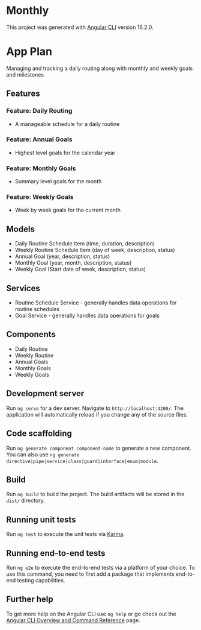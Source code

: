 # Monthly

This project was generated with [Angular CLI](https://github.com/angular/angular-cli) version 16.2.0.

# App Plan
Managing and tracking a daily routing along with monthly and weekly goals and milestones
## Features
### Feature: Daily Routing
- A manageable schedule for a daily routine

### Feature: Annual Goals
- Highest level goals for the calendar year

### Feature: Monthly Goals
- Summary level goals for the month
### Feature: Weekly Goals
- Week by week goals for the current month

## Models
- Daily Routine Schedule Item (time, duration, description)
- Weekly Routine Schedule Item (day of week, description, status)
- Annual Goal (year, description, status)
- Monthly Goal (year, month, description, status)
- Weekly Goal (Start date of week, description, status)

## Services

- Routine Schedule Service - generally handles data operations for routine schedules
- Goal Service - generally handles data operations for goals

## Components
- Daily Routine
- Weekly Routine
- Annual Goals
- Monthly Goals
- Weekly Goals


## Development server

Run `ng serve` for a dev server. Navigate to `http://localhost:4200/`. The application will automatically reload if you change any of the source files.

## Code scaffolding

Run `ng generate component component-name` to generate a new component. You can also use `ng generate directive|pipe|service|class|guard|interface|enum|module`.

## Build

Run `ng build` to build the project. The build artifacts will be stored in the `dist/` directory.

## Running unit tests

Run `ng test` to execute the unit tests via [Karma](https://karma-runner.github.io).

## Running end-to-end tests

Run `ng e2e` to execute the end-to-end tests via a platform of your choice. To use this command, you need to first add a package that implements end-to-end testing capabilities.

## Further help

To get more help on the Angular CLI use `ng help` or go check out the [Angular CLI Overview and Command Reference](https://angular.io/cli) page.
